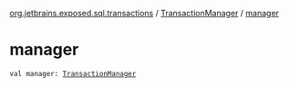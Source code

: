 [org.jetbrains.exposed.sql.transactions](../index.md) / [TransactionManager](index.md) / [manager](.)

# manager

`val manager: `[`TransactionManager`](index.md)